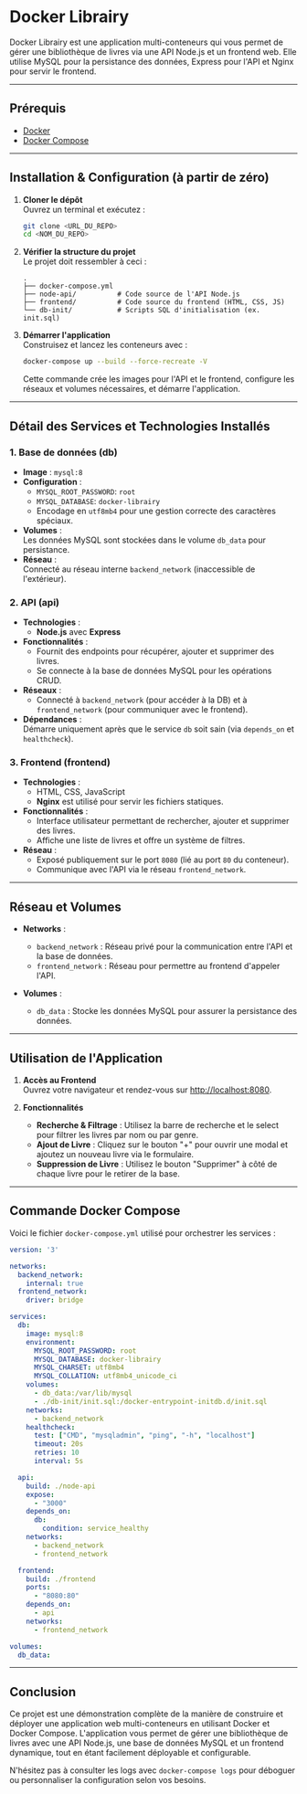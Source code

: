 # Docker Librairy

Docker Librairy est une application multi-conteneurs qui vous permet de gérer une bibliothèque de livres via une API Node.js et un frontend web. Elle utilise MySQL pour la persistance des données, Express pour l'API et Nginx pour servir le frontend.

---

## Prérequis

- [Docker](https://www.docker.com/get-started)
- [Docker Compose](https://docs.docker.com/compose/install/)

---

## Installation & Configuration (à partir de zéro)

1. **Cloner le dépôt**  
   Ouvrez un terminal et exécutez :
   ```bash
   git clone <URL_DU_REPO>
   cd <NOM_DU_REPO>
   ```

2. **Vérifier la structure du projet**  
   Le projet doit ressembler à ceci :
   ```
   .
   ├── docker-compose.yml
   ├── node-api/          # Code source de l'API Node.js
   ├── frontend/          # Code source du frontend (HTML, CSS, JS)
   └── db-init/           # Scripts SQL d'initialisation (ex. init.sql)
   ```

3. **Démarrer l'application**  
   Construisez et lancez les conteneurs avec :
   ```bash
   docker-compose up --build --force-recreate -V
   ```
   Cette commande crée les images pour l'API et le frontend, configure les réseaux et volumes nécessaires, et démarre l'application.

---

## Détail des Services et Technologies Installés

### 1. **Base de données (db)**
- **Image** : `mysql:8`
- **Configuration** :
    - `MYSQL_ROOT_PASSWORD`: `root`
    - `MYSQL_DATABASE`: `docker-librairy`
    - Encodage en `utf8mb4` pour une gestion correcte des caractères spéciaux.
- **Volumes** :  
  Les données MySQL sont stockées dans le volume `db_data` pour persistance.
- **Réseau** :  
  Connecté au réseau interne `backend_network` (inaccessible de l'extérieur).

### 2. **API (api)**
- **Technologies** :
    - **Node.js** avec **Express**
- **Fonctionnalités** :
    - Fournit des endpoints pour récupérer, ajouter et supprimer des livres.
    - Se connecte à la base de données MySQL pour les opérations CRUD.
- **Réseaux** :
    - Connecté à `backend_network` (pour accéder à la DB) et à `frontend_network` (pour communiquer avec le frontend).
- **Dépendances** :  
  Démarre uniquement après que le service `db` soit sain (via `depends_on` et `healthcheck`).

### 3. **Frontend (frontend)**
- **Technologies** :
    - HTML, CSS, JavaScript
    - **Nginx** est utilisé pour servir les fichiers statiques.
- **Fonctionnalités** :
    - Interface utilisateur permettant de rechercher, ajouter et supprimer des livres.
    - Affiche une liste de livres et offre un système de filtres.
- **Réseau** :
    - Exposé publiquement sur le port `8080` (lié au port `80` du conteneur).
    - Communique avec l'API via le réseau `frontend_network`.

---

## Réseau et Volumes

- **Networks** :
    - `backend_network` : Réseau privé pour la communication entre l'API et la base de données.
    - `frontend_network` : Réseau pour permettre au frontend d'appeler l'API.

- **Volumes** :
    - `db_data` : Stocke les données MySQL pour assurer la persistance des données.

---

## Utilisation de l'Application

1. **Accès au Frontend**  
   Ouvrez votre navigateur et rendez-vous sur [http://localhost:8080](http://localhost:8080).

2. **Fonctionnalités**
    - **Recherche & Filtrage** : Utilisez la barre de recherche et le select pour filtrer les livres par nom ou par genre.
    - **Ajout de Livre** : Cliquez sur le bouton "+" pour ouvrir une modal et ajoutez un nouveau livre via le formulaire.
    - **Suppression de Livre** : Utilisez le bouton "Supprimer" à côté de chaque livre pour le retirer de la base.

---

## Commande Docker Compose

Voici le fichier `docker-compose.yml` utilisé pour orchestrer les services :

```yaml
version: '3'

networks:
  backend_network:
    internal: true
  frontend_network:
    driver: bridge

services:
  db:
    image: mysql:8
    environment:
      MYSQL_ROOT_PASSWORD: root
      MYSQL_DATABASE: docker-librairy
      MYSQL_CHARSET: utf8mb4
      MYSQL_COLLATION: utf8mb4_unicode_ci
    volumes:
      - db_data:/var/lib/mysql
      - ./db-init/init.sql:/docker-entrypoint-initdb.d/init.sql
    networks:
      - backend_network
    healthcheck:
      test: ["CMD", "mysqladmin", "ping", "-h", "localhost"]
      timeout: 20s
      retries: 10
      interval: 5s

  api:
    build: ./node-api
    expose:
      - "3000"
    depends_on:
      db:
        condition: service_healthy
    networks:
      - backend_network
      - frontend_network

  frontend:
    build: ./frontend
    ports:
      - "8080:80"
    depends_on:
      - api
    networks:
      - frontend_network

volumes:
  db_data:
```

---

## Conclusion

Ce projet est une démonstration complète de la manière de construire et déployer une application web multi-conteneurs en utilisant Docker et Docker Compose. L'application vous permet de gérer une bibliothèque de livres avec une API Node.js, une base de données MySQL et un frontend dynamique, tout en étant facilement déployable et configurable.

N'hésitez pas à consulter les logs avec `docker-compose logs` pour déboguer ou personnaliser la configuration selon vos besoins.
